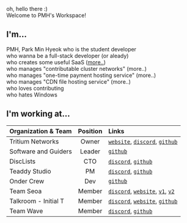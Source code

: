 oh, hello there :)\
Welcome to PMH's Workspace!

## I'm...
PMH, Park Min Hyeok
who is the student developer\
who wanna be a full-stack developer (or aleady)\
who creates some useful SaaS ([more..](http://short.kro.kr))\
who manages "contributable cluster networks" (more..)\
who manages "one-time payment hosting service" (more..)\
who manages "CDN file hosting service" (more..)\
who loves contributing\
who hates Windows

## I'm working at...
| Organization & Team  | Position | Links                                                                                 |
|:-------------------- |:--------:|:------ |
| Tritium Networks     | Owner    | [`website`](https://trinets.xyz), [`discord`](https://discord.gg/FK29Fym), [`github`](https://github.com/TritiumNetworks)
| Software and Guiders | Leader   | [`github`](https://github.com/SoftWareAndGuider)
| DiscLists            | CTO      | [`discord`](https://discord.gg/NtNH7dr), [`github`](https://github.com/DiscLists)
| Teaddy Studio        | PM       | [`discord`](https://discord.gg/mpAJ3wS), [`github`](https://github.com/Teaddy-Studio)
| Onder Crew           | Dev      | [`github`](https://github.com/OnderCrew)
| Team Seoa            | Member   | [`discord`](https://discord.gg/BHS5pw3), [`website`](https://seoa.space/), [`v1`](https://github.com/seoaapp), [`v2`](https://github.com/SeoaV2)
| Talkroom - Initial T | Member   | [`discord`](https://discord.gg/D2XYQQt), [`website`](https://worldmoat3.wixsite.com/talkroom), [`github`](https://github.com/talkroom-development-team)
| Team Wave            | Member   | [`discord`](https://discord.gg/ctFpAHj), [`github`](https://github.com/Team-WAVE-x)
